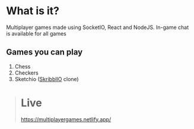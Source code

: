 # What is it?

Multiplayer games made using SocketIO, React and NodeJS. In-game chat is available for all games

## Games you can play

1. Chess
2. Checkers
3. Sketchio ([SkribblIO](https://skribbl.io/) clone)

> # Live
>
> https://multiplayergames.netlify.app/
